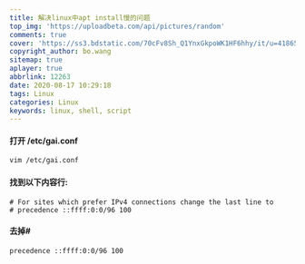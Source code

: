 ```yaml
---
title: 解决linux中apt install慢的问题
top_img: 'https://uploadbeta.com/api/pictures/random'
comments: true
cover: 'https://ss3.bdstatic.com/70cFv8Sh_Q1YnxGkpoWK1HF6hhy/it/u=4186541464,1812673689&fm=26&gp=0.jpg'
copyright_author: bo.wang
sitemap: true
aplayer: true
abbrlink: 12263
date: 2020-08-17 10:29:18
tags: Linux
categories: Linux
keywords: linux, shell, script
---
```


#### 打开 /etc/gai.conf
```bash
vim /etc/gai.conf
```

#### 找到以下内容行:
```text
# For sites which prefer IPv4 connections change the last line to
# precedence ::ffff:0:0/96 100
```

#### 去掉#
```text
precedence ::ffff:0:0/96 100
```
